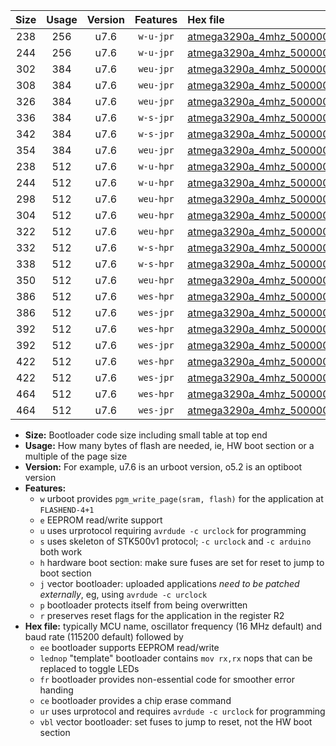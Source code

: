 |Size|Usage|Version|Features|Hex file|
|:-:|:-:|:-:|:-:|:--|
|238|256|u7.6|`w-u-jpr`|[atmega3290a_4mhz_500000bps_ur_vbl.hex](https://raw.githubusercontent.com/stefanrueger/urboot/main/bootloaders/atmega3290a/fcpu_4mhz/500000_bps/atmega3290a_4mhz_500000bps_ur_vbl.hex)|
|244|256|u7.6|`w-u-jpr`|[atmega3290a_4mhz_500000bps_lednop_ur_vbl.hex](https://raw.githubusercontent.com/stefanrueger/urboot/main/bootloaders/atmega3290a/fcpu_4mhz/500000_bps/atmega3290a_4mhz_500000bps_lednop_ur_vbl.hex)|
|302|384|u7.6|`weu-jpr`|[atmega3290a_4mhz_500000bps_ee_ur_vbl.hex](https://raw.githubusercontent.com/stefanrueger/urboot/main/bootloaders/atmega3290a/fcpu_4mhz/500000_bps/atmega3290a_4mhz_500000bps_ee_ur_vbl.hex)|
|308|384|u7.6|`weu-jpr`|[atmega3290a_4mhz_500000bps_ee_lednop_ur_vbl.hex](https://raw.githubusercontent.com/stefanrueger/urboot/main/bootloaders/atmega3290a/fcpu_4mhz/500000_bps/atmega3290a_4mhz_500000bps_ee_lednop_ur_vbl.hex)|
|326|384|u7.6|`weu-jpr`|[atmega3290a_4mhz_500000bps_ee_lednop_fr_ur_vbl.hex](https://raw.githubusercontent.com/stefanrueger/urboot/main/bootloaders/atmega3290a/fcpu_4mhz/500000_bps/atmega3290a_4mhz_500000bps_ee_lednop_fr_ur_vbl.hex)|
|336|384|u7.6|`w-s-jpr`|[atmega3290a_4mhz_500000bps_vbl.hex](https://raw.githubusercontent.com/stefanrueger/urboot/main/bootloaders/atmega3290a/fcpu_4mhz/500000_bps/atmega3290a_4mhz_500000bps_vbl.hex)|
|342|384|u7.6|`w-s-jpr`|[atmega3290a_4mhz_500000bps_lednop_vbl.hex](https://raw.githubusercontent.com/stefanrueger/urboot/main/bootloaders/atmega3290a/fcpu_4mhz/500000_bps/atmega3290a_4mhz_500000bps_lednop_vbl.hex)|
|354|384|u7.6|`weu-jpr`|[atmega3290a_4mhz_500000bps_ee_lednop_fr_ce_ur_vbl.hex](https://raw.githubusercontent.com/stefanrueger/urboot/main/bootloaders/atmega3290a/fcpu_4mhz/500000_bps/atmega3290a_4mhz_500000bps_ee_lednop_fr_ce_ur_vbl.hex)|
|238|512|u7.6|`w-u-hpr`|[atmega3290a_4mhz_500000bps_ur.hex](https://raw.githubusercontent.com/stefanrueger/urboot/main/bootloaders/atmega3290a/fcpu_4mhz/500000_bps/atmega3290a_4mhz_500000bps_ur.hex)|
|244|512|u7.6|`w-u-hpr`|[atmega3290a_4mhz_500000bps_lednop_ur.hex](https://raw.githubusercontent.com/stefanrueger/urboot/main/bootloaders/atmega3290a/fcpu_4mhz/500000_bps/atmega3290a_4mhz_500000bps_lednop_ur.hex)|
|298|512|u7.6|`weu-hpr`|[atmega3290a_4mhz_500000bps_ee_ur.hex](https://raw.githubusercontent.com/stefanrueger/urboot/main/bootloaders/atmega3290a/fcpu_4mhz/500000_bps/atmega3290a_4mhz_500000bps_ee_ur.hex)|
|304|512|u7.6|`weu-hpr`|[atmega3290a_4mhz_500000bps_ee_lednop_ur.hex](https://raw.githubusercontent.com/stefanrueger/urboot/main/bootloaders/atmega3290a/fcpu_4mhz/500000_bps/atmega3290a_4mhz_500000bps_ee_lednop_ur.hex)|
|322|512|u7.6|`weu-hpr`|[atmega3290a_4mhz_500000bps_ee_lednop_fr_ur.hex](https://raw.githubusercontent.com/stefanrueger/urboot/main/bootloaders/atmega3290a/fcpu_4mhz/500000_bps/atmega3290a_4mhz_500000bps_ee_lednop_fr_ur.hex)|
|332|512|u7.6|`w-s-hpr`|[atmega3290a_4mhz_500000bps.hex](https://raw.githubusercontent.com/stefanrueger/urboot/main/bootloaders/atmega3290a/fcpu_4mhz/500000_bps/atmega3290a_4mhz_500000bps.hex)|
|338|512|u7.6|`w-s-hpr`|[atmega3290a_4mhz_500000bps_lednop.hex](https://raw.githubusercontent.com/stefanrueger/urboot/main/bootloaders/atmega3290a/fcpu_4mhz/500000_bps/atmega3290a_4mhz_500000bps_lednop.hex)|
|350|512|u7.6|`weu-hpr`|[atmega3290a_4mhz_500000bps_ee_lednop_fr_ce_ur.hex](https://raw.githubusercontent.com/stefanrueger/urboot/main/bootloaders/atmega3290a/fcpu_4mhz/500000_bps/atmega3290a_4mhz_500000bps_ee_lednop_fr_ce_ur.hex)|
|386|512|u7.6|`wes-hpr`|[atmega3290a_4mhz_500000bps_ee.hex](https://raw.githubusercontent.com/stefanrueger/urboot/main/bootloaders/atmega3290a/fcpu_4mhz/500000_bps/atmega3290a_4mhz_500000bps_ee.hex)|
|386|512|u7.6|`wes-jpr`|[atmega3290a_4mhz_500000bps_ee_vbl.hex](https://raw.githubusercontent.com/stefanrueger/urboot/main/bootloaders/atmega3290a/fcpu_4mhz/500000_bps/atmega3290a_4mhz_500000bps_ee_vbl.hex)|
|392|512|u7.6|`wes-hpr`|[atmega3290a_4mhz_500000bps_ee_lednop.hex](https://raw.githubusercontent.com/stefanrueger/urboot/main/bootloaders/atmega3290a/fcpu_4mhz/500000_bps/atmega3290a_4mhz_500000bps_ee_lednop.hex)|
|392|512|u7.6|`wes-jpr`|[atmega3290a_4mhz_500000bps_ee_lednop_vbl.hex](https://raw.githubusercontent.com/stefanrueger/urboot/main/bootloaders/atmega3290a/fcpu_4mhz/500000_bps/atmega3290a_4mhz_500000bps_ee_lednop_vbl.hex)|
|422|512|u7.6|`wes-hpr`|[atmega3290a_4mhz_500000bps_ee_lednop_fr.hex](https://raw.githubusercontent.com/stefanrueger/urboot/main/bootloaders/atmega3290a/fcpu_4mhz/500000_bps/atmega3290a_4mhz_500000bps_ee_lednop_fr.hex)|
|422|512|u7.6|`wes-jpr`|[atmega3290a_4mhz_500000bps_ee_lednop_fr_vbl.hex](https://raw.githubusercontent.com/stefanrueger/urboot/main/bootloaders/atmega3290a/fcpu_4mhz/500000_bps/atmega3290a_4mhz_500000bps_ee_lednop_fr_vbl.hex)|
|464|512|u7.6|`wes-hpr`|[atmega3290a_4mhz_500000bps_ee_lednop_fr_ce.hex](https://raw.githubusercontent.com/stefanrueger/urboot/main/bootloaders/atmega3290a/fcpu_4mhz/500000_bps/atmega3290a_4mhz_500000bps_ee_lednop_fr_ce.hex)|
|464|512|u7.6|`wes-jpr`|[atmega3290a_4mhz_500000bps_ee_lednop_fr_ce_vbl.hex](https://raw.githubusercontent.com/stefanrueger/urboot/main/bootloaders/atmega3290a/fcpu_4mhz/500000_bps/atmega3290a_4mhz_500000bps_ee_lednop_fr_ce_vbl.hex)|

- **Size:** Bootloader code size including small table at top end
- **Usage:** How many bytes of flash are needed, ie, HW boot section or a multiple of the page size
- **Version:** For example, u7.6 is an urboot version, o5.2 is an optiboot version
- **Features:**
  + `w` urboot provides `pgm_write_page(sram, flash)` for the application at `FLASHEND-4+1`
  + `e` EEPROM read/write support
  + `u` uses urprotocol requiring `avrdude -c urclock` for programming
  + `s` uses skeleton of STK500v1 protocol; `-c urclock` and `-c arduino` both work
  + `h` hardware boot section: make sure fuses are set for reset to jump to boot section
  + `j` vector bootloader: uploaded applications *need to be patched externally*, eg, using `avrdude -c urclock`
  + `p` bootloader protects itself from being overwritten
  + `r` preserves reset flags for the application in the register R2
- **Hex file:** typically MCU name, oscillator frequency (16 MHz default) and baud rate (115200 default) followed by
  + `ee` bootloader supports EEPROM read/write
  + `lednop` "template" bootloader contains `mov rx,rx` nops that can be replaced to toggle LEDs
  + `fr` bootloader provides non-essential code for smoother error handing
  + `ce` bootloader provides a chip erase command
  + `ur` uses urprotocol and requires `avrdude -c urclock` for programming
  + `vbl` vector bootloader: set fuses to jump to reset, not the HW boot section
